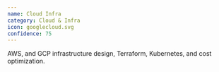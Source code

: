 ```yaml
---
name: Cloud Infra
category: Cloud & Infra
icon: googlecloud.svg
confidence: 75
---
```


AWS, and GCP infrastructure design, Terraform, Kubernetes, and cost optimization.